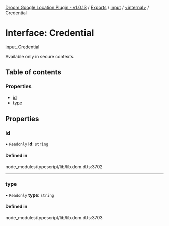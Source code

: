 [Droom Google Location Plugin - v1.0.13](../README.md) / [Exports](../modules.md) / [input](../modules/input.md) / [<internal\>](../modules/input._internal_.md) / Credential

# Interface: Credential

[input](../modules/input.md).[<internal>](../modules/input._internal_.md).Credential

Available only in secure contexts.

## Table of contents

### Properties

- [id](input._internal_.Credential.md#id)
- [type](input._internal_.Credential.md#type)

## Properties

### id

• `Readonly` **id**: `string`

#### Defined in

node_modules/typescript/lib/lib.dom.d.ts:3702

___

### type

• `Readonly` **type**: `string`

#### Defined in

node_modules/typescript/lib/lib.dom.d.ts:3703

